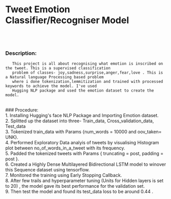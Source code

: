# Tweet Emotion Classifier/Recogniser Model

<br />
<br />

### Description:
       This project is all about recognising what emotion is inscribed on the tweet. This is a supervised classification
       problem of classes- joy,sadness,surprise,anger,fear,love . This is a Natural language Processing based problem 
       where i done tokenization,lemmitization and trained with processed keywords to achieve the model. I've used 
       Hugging NLP package and used the emotion dataset to create the model.

<br />
### Procedure: <br />
1. Installing Hugging's face NLP Package and Importing Emotion dataset.<br />
2. Splitted up the dataset into three- Train_data, Cross_validation_data, Test_data<br />
3. Tokenized train_data with Params {num_words = 10000 and oov_taken= UNK}.<br />
4. Performed Exploratory Data analyis of tweets by visualising Histogram plot between no_of_words_in_a_tweet with its frequency.<br />
5. Padded the tokenized tweets with Params { truncating = post, padding = post }.<br />
6. Created a Highly Dense Multilayered Bidirectional LSTM model to winover this Sequence dataset using tensorflow.<br />
7. Monitored the training using Early Stopping Callback.<br />
8. After few trails and hyperparameter tuning (Units for Hidden layers is set to 20) , the model gave its best performance for the validation set.<br />
9. Then test the model and found its test_data loss to be around 0.44 .<br />
 
